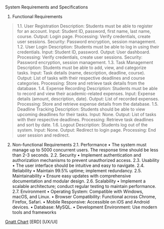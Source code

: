 System Requirements and Specifications
1. Functional Requirements
>  1.1. User Registration
>  Description: Students must be able to register for an account.
>  Input: Student ID, password, first name, last name, course.
>  Output: Login page.
>  Processing: Verify credentials, create user sessions.
>  Security: Password encryption, session management.
>  1.2. User Login
>  Description: Students must be able to log in using their credentials.
  Input: Student ID, password.
Output: User dashboard.
Processing: Verify credentials, create user sessions.
Security: Password encryption, session management.
1.3. Task Management
Description: Students must be able to add, view, and categorize tasks.
Input: Task details (name, description, deadline, course).
Output: List of tasks with their respective deadlines and course categories.
Processing: Store and retrieve task details from the database.
1.4. Expense Recording
Description: Students must be able to record and view their academic-related expenses.
Input: Expense details (amount, description, date).
Output: List of recorded expenses.
Processing: Store and retrieve expense details from the database.
1.5. Deadline Tracking
Description: Students should be able to view upcoming deadlines for their tasks.
Input: None.
Output: List of tasks with their respective deadlines.
Processing: Retrieve task deadlines and sort by date.
1.6. Logout
Description: Students log out of the system.
Input: None.
Output: Redirect to login page.
Processing: End user session and redirect.
2. Non-functional Requirements
2.1. Performance
•	The system must manage up to 5000 concurrent users. The response time should be less than 2-3 seconds.
2.2. Security
•	Implement authentication and authorization mechanisms to prevent unauthorized access.
2.3. Usability
•	The user interface should be intuitive and easy to navigate.
2.4. Reliability
•	Maintain 99.5% uptime; implement redundancy.
2.5. Maintainability
•	Ensure easy updates with comprehensive documentation and modular design.
2.6. Scalability
•	Implement a scalable architecture; conduct regular testing to maintain performance.
2.7. Environment
•	Operating System: Compatible with Windows, macOS, and Linux.
•	Browser Compatibility: Functional across Chrome, Firefox, Safari.
•	Mobile Responsive: Accessible on iOS and Android devices.
•	Database: MySQL.
•	Development Environment: Use modern tools and frameworks

[Gnatt Chart](Gantt-Chart.xlsx)
[ERD]
[UX/UI]
